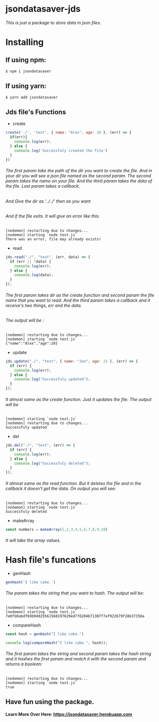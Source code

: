 <!-- @format -->

# jsondatasaver-jds

###### This is just a package to store data in json files.

# Installing

## If using npm:

```
$ npm i jsondatasaver
```

## If using yarn:

```
$ yarn add jsondatasaver
```

## Jds file's Functions

- create

```javascript
create('./', 'test', { name: "Alex", age: 20 }, (err) => {
  if(err){
    console.log(err);
  } else {
    console.log('Successfuly created the file')
  }
})

```

###### The first param take the path of the dir you want to create the file. And in your dir you will see a json file named as the second param. The second param takes the name on your file. And the third param takes the data of the file. Last param takes a callback.

###### And Give the dir as '../../' then as you want

###### And if the file exits. It will give an error like this.

```
[nodemon] restarting due to changes...
[nodemon] starting `node test.js`
There was an error, file may already exists!
```

- read

```javascript
jds.read("./", "test", (err, data) => {
  if (err || !data) {
    console.log(err);
  } else {
    console.log(data);
  }
});

```

###### The first param takes dir as the create function and second param the file name that you want to read. And the third param takes a callback and it receive's two things, err and the data.

###### The output will be :

```
[nodemon] restarting due to changes...
[nodemon] starting `node test.js`
{"name":"Alex","age":20}
```

- update

```javascript
jds.update("./", "test", { name: "Jon", age: 23 }, (err) => {
  if (err) {
    console.log(err);
  } else {
    console.log("Successfuly updated");
  }
});
```

###### It almost same as the create function. Just it updates the file. The output will be

```
[nodemon] starting `node test.js`
[nodemon] restarting due to changes...
Successfuly updated
```

- del

```javascript
jds.del("./", "test", (err) => {
  if (err) {
    console.log(err);
  } else {
    console.log("Successfuly deleted");
  }
});
```

###### It almost same as the read function. But it deletes the file and in the callback it doesn't get the data. On output you will see:

```
[nodemon] restarting due to changes...
[nodemon] starting `node test.js`
Successfuly deleted
```

- makeArray

```javascript
const numbers = makeArray(1,2,3,4,5,6,7,8,9,10)
```

###### It will take the array values.

# Hash file's funcations

- genHash

```javascript
genHash('I like cake.')
```

###### The param takes the string that you want to hash. The output will be:
``` 
[nodemon] restarting due to changes...
[nodemon] starting `node test.js`
7e0fb0abdf69b94025561568197629ed776204b71307f7af922679f28b37350a
```

- compareHash

```javascript
const hash = genHash("I like cake.")

console.log(compareHash("I like cake.", hash));
```

###### The first param takes the string and second param takes the hash string and it hashes the first param and match it with the second param and returns a boolean:
```
[nodemon] restarting due to changes...
[nodemon] starting `node test.js`
true
```

## Have fun using the package.

#### Learn More Over Here: https://jsondatasaver.herokuapp.com
